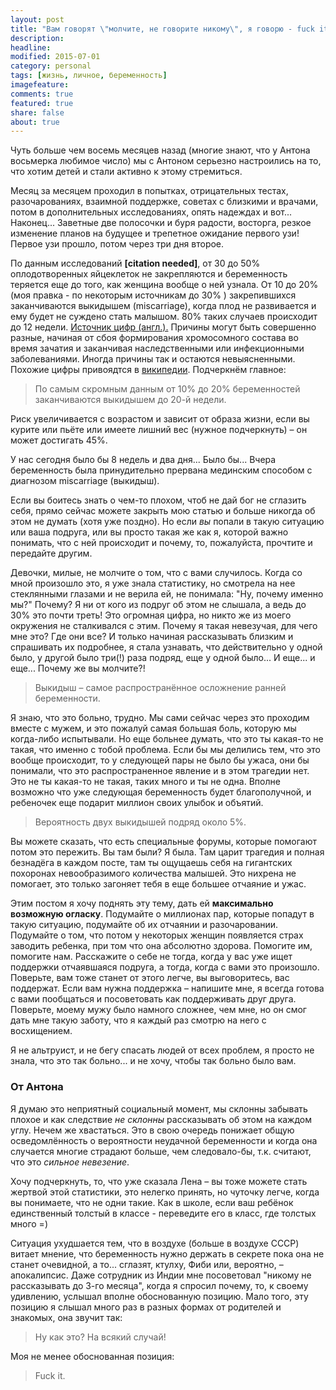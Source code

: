 ```yaml
---
layout: post
title: "Вам говорят \"молчите, не говорите никому\", я говорю - fuck it!"
description: 
headline: 
modified: 2015-07-01
category: personal
tags: [жизнь, личное, беременность]
imagefeature:
comments: true
featured: true
share: false
about: true
---
```


Чуть больше чем восемь месяцев назад (многие знают, что у Антона восьмерка любимое число) мы с Антоном серьезно настроились на то, что хотим детей и стали активно к этому стремиться. 

Месяц за месяцем проходил в попытках, отрицательных тестах, разочарованиях, взаимной поддержке, советах с близкими и врачами, потом в дополнительных исследованиях, опять надеждах и вот... Наконец... Заветные две полосочки и буря радости, восторга, резкое изменение планов на будущее и трепетное ожидание первого узи! Первое узи прошло, потом через три дня второе. 


По данным исследований **[citation needed]**, от 30 до 50% оплодотворенных яйцеклеток не закрепляются и беременность теряется еще до того, как женщина вообще о ней узнала. От 10 до 20% (моя правка - по некоторым источникам до 30% ) закрепившихся заканчиваются выкидышем (miscarriage), когда плод не развивается и ему будет не суждено стать малышом. 80% таких случаев происходит до 12 недели. [Источник цифр (англ.).](http://www.babycenter.com/0_understanding-miscarriage_252.bc#articlesection1)
Причины могут быть совершенно разные, начиная от сбоя формирования хромосомного состава во время зачатия и заканчивая наследственными или инфекционными заболеваниями. Иногда причины так и остаются невыясненными. Похожие цифры привоядтся в [википедии](https://ru.wikipedia.org/wiki/%D0%92%D1%8B%D0%BA%D0%B8%D0%B4%D1%8B%D1%88). Подчеркнём главное:

>По самым скромным данным от 10% до 20% беременностей заканчиваются выкидышем до 20-й недели. 


Риск увеличивается с возрастом и зависит от образа жизни, если вы курите или пьёте или имеете лишний вес (нужное подчеркнуть) – он может достигать 45%.

У нас сегодня было бы 8 недель и два дня... Было бы... Вчера беременность была принудительно прервана мединским способом с диагнозом miscarriage (выкидыш).

Если вы боитесь знать о чем-то плохом, чтоб не дай бог не сглазить себя, прямо сейчас можете закрыть мою статью и больше никогда об этом не думать (хотя уже поздно). Но если _вы_ попали в такую ситуацию или ваша подруга, или вы просто такая же как я, которой важно понимать, что с ней происходит и почему, то, пожалуйста, прочтите и передайте другим. 

Девочки, милые, не молчите о том, что с вами случилось. Когда со мной произошло это, я уже знала статистику, но смотрела на нее стеклянными глазами и не верила ей, не понимала: "Ну, почему именно мы?"
Почему? Я ни от кого из подруг об этом не слышала, а ведь до 30% это почти треть! Это огромная цифра, но никто же из моего окружения не сталкивался с этим. Почему я такая невезучая, для чего мне это? Где они все?
И только начиная рассказывать близким и спрашивать их подробнее, я стала узнавать, что действительно у одной было, у другой было три(!) раза подряд, еще у одной было... И еще... и еще...
Почему же вы молчите?! 

>Выкидыш – самое распространённое осложнение ранней беременности.

Я знаю, что это больно, трудно. Мы сами сейчас через это проходим вместе с мужем, и это пожалуй самая большая боль, которую мы когда-либо испытывали. Но еще больнее думать, что это ты какая-то не такая, что именно с тобой проблема. Если бы мы делились тем, что это вообще происходит, то у следующей пары не было бы ужаса, они бы понимали, что это распространенное явление и в этом трагедии нет. Это не ты какая-то не такая, таких много и ты не одна. Вполне возможно что уже следующая беременность будет благополучной, и ребеночек еще подарит миллион своих улыбок и объятий.

>Вероятность двух выкидышей подряд около 5%.

Вы можете сказать, что есть специальные форумы, которые помогают потом это пережить. Вы там были? Я была. Там царит трагедия и полная безнадёга в каждом посте, там ты ощущаешь себя на гигантских похоронах невообразимого количества малышей. Это нихрена не помогает, это только загоняет тебя в еще большее отчаяние и ужас.

Этим постом я хочу поднять эту тему, дать ей **максимально возможную огласку**. Подумайте о миллионах пар, которые попадут в такую ситуацию, подумайте об их отчаянии и разочаровании. Подумайте о том, что потом у некоторых женщин появляется страх заводить ребенка, при том что она абсолютно здорова. Помогите им, помогите нам. Расскажите о себе не тогда, когда у вас уже ищет поддержки отчаявшаяся подруга, а тогда, когда с вами это произошло. Поверьте, вам тоже станет от этого легче, вы выговоритесь, вас поддержат. Если вам нужна поддержка – напишите мне, я всегда готова с вами пообщаться и посоветовать как поддерживать друг друга. Поверьте, моему мужу было намного сложнее, чем мне, но он смог дать мне такую заботу, что я каждый раз смотрю на него с восхищением.

Я не альтруист, и не бегу спасать людей от всех проблем, я просто не знала, что это так больно... и не хочу, чтобы так больно было вам.

### От Антона

Я думаю это неприятный социальный момент, мы склонны забывать плохое и как следствие _не склонны_ рассказывать об этом на каждом углу. Нечем же хвастаться. Это в свою очередь понижает общую осведомлённость о вероятности неудачной беременности и когда она случается многие страдают больше, чем следовало-бы, т.к. считают, что это _сильное невезение_. 

Хочу подчеркнуть, то, что уже сказала Лена – вы тоже можете стать жертвой этой статистики, это нелегко принять, но чуточку легче, когда вы понимаете, что не одни такие. Как в школе, если ваш ребёнок единственный толстый в классе - переведите его в класс, где толстых много =)

Ситуация ухудшается тем, что в воздухе (больше в воздухе СССР) витает мнение, что беременность нужно держать в секрете пока она не станет очевидной, а то... сглазят, ктулху, Фиби или, вероятно, – апокалипсис. Даже сотрудник из Индии мне посоветовал "никому не рассказывать до 3-го месяца", когда я спросил почему, то, к своему удивлению, услышал вполне обоснованную позицию. Мало того, эту позицию я слышал много раз в разных формах от родителей и знакомых, она звучит так:

>Ну как это? На всякий случай!

Моя не менее обоснованная позиция:

>Fuck it.